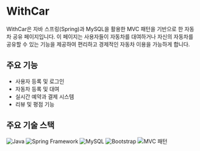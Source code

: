 # WithCar
WithCar은 자바 스프링(Spring)과 MySQL을 활용한 MVC 패턴을 기반으로 한 자동차 공유 페이지입니다. 이 페이지는 사용자들이 자동차를 대여하거나 자신의 자동차를 공유할 수 있는 기능을 제공하여 편리하고 경제적인 자동차 이용을 가능하게 합니다.

## 주요 기능
- 사용자 등록 및 로그인
- 자동차 등록 및 대여
- 실시간 예약과 결제 시스템
- 리뷰 및 평점 기능

## 주요 기술 스택
![Java](https://img.shields.io/badge/Java-버전-orange)
![Spring Framework](https://img.shields.io/badge/Spring_Framework-버전-brightgreen)
![MySQL](https://img.shields.io/badge/MySQL-버전-blue)
![Bootstrap](https://img.shields.io/badge/Bootstrap-버전-purple)
![MVC 패턴](https://img.shields.io/badge/MVC_패턴-활용-red)



